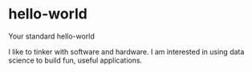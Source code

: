 # hello-world
Your standard hello-world

I like to tinker with software and hardware.  I am interested in using data science to build fun, useful applications. 
